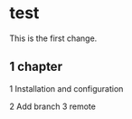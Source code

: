 # test
This is the first change.

## 1 chapter
1 Installation and configuration

2 Add branch
3 remote
